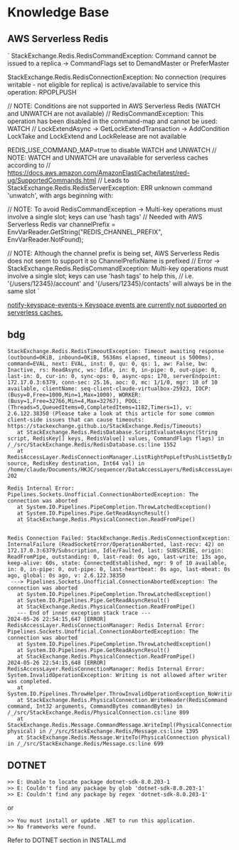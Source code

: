 
# Knowledge Base

## AWS Serverless Redis

`
StackExchange.Redis.RedisCommandException: Command cannot be issued to a replica
 -> CommandFlags set to DemandMaster or PreferMaster

StackExchange.Redis.RedisConnectionException: No connection (requires writable - not eligible for replica) is active/available to service this operation: RPOPLPUSH

// NOTE: Conditions are not supported in AWS Serverless Redis (WATCH and UNWATCH are not available)
// RedisCommandException: This operation has been disabled in the command-map and cannot be used: WATCH
// LockExtendAsync -> GetLockExtendTransaction -> AddCondition
LockTake and LockExtend and LockRelease are not available

REDIS_USE_COMMAND_MAP=true to disable WATCH and UNWATCH
// NOTE: WATCH and UNWATCH are unavailable for serverless caches according to
// https://docs.aws.amazon.com/AmazonElastiCache/latest/red-ug/SupportedCommands.html
// Leads to StackExchange.Redis.RedisServerException: ERR unknown command 'unwatch', with args beginning with:

// NOTE: To avoid RedisCommandException -> Multi-key operations must involve a single slot; keys can use 'hash tags'
// Needed with AWS Serverless Redis
var channelPrefix = EnvVarReader.GetString("REDIS_CHANNEL_PREFIX", EnvVarReader.NotFound);
          
// NOTE: Although the channel prefix is being set, AWS Serverless Redis does not seem to support it so ChannelPrefixName is prefixed
// Error -> StackExchange.Redis.RedisCommandException: Multi-key operations must involve a single slot; keys can use 'hash tags' to help this,
// i.e. '{/users/12345}/account' and '{/users/12345}/contacts' will always be in the same slot
`

[notify-keyspace-events-> Keyspace events are currently not supported on serverless caches.](https://docs.aws.amazon.com/AmazonElastiCache/latest/red-ug/RedisConfiguration.html)


## bdg

```
StackExchange.Redis.RedisTimeoutException: Timeout awaiting response (outbound=0KiB, inbound=0KiB, 5636ms elapsed, timeout is 5000ms), command=EVAL, next: EVAL, inst: 0, qu: 0, qs: 1, aw: False, bw: Inactive, rs: ReadAsync, ws: Idle, in: 0, in-pipe: 0, out-pipe: 0, last-in: 0, cur-in: 0, sync-ops: 0, async-ops: 170, serverEndpoint: 172.17.0.3:6379, conn-sec: 25.16, aoc: 0, mc: 1/1/0, mgr: 10 of 10 available, clientName: seq-client-claude-virtualbox-25923, IOCP: (Busy=0,Free=1000,Min=1,Max=1000), WORKER: (Busy=1,Free=32766,Min=4,Max=32767), POOL: (Threads=5,QueuedItems=0,CompletedItems=1182,Timers=1), v: 2.6.122.38350 (Please take a look at this article for some common client-side issues that can cause timeouts: https://stackexchange.github.io/StackExchange.Redis/Timeouts)
   at StackExchange.Redis.RedisDatabase.ScriptEvaluateAsync(String script, RedisKey[] keys, RedisValue[] values, CommandFlags flags) in /_/src/StackExchange.Redis/RedisDatabase.cs:line 1552
   at RedisAccessLayer.RedisConnectionManager.ListRightPopLeftPushListSetByIndexInTransactionAsync(RedisKey source, RedisKey destination, Int64 val) in /home/claude/Documents/HKJC/sequencer/DataAccessLayers/RedisAccessLayer/Connection/RedisConnectionManager.cs:line 202

Redis Internal Error: Pipelines.Sockets.Unofficial.ConnectionAbortedException: The connection was aborted
   at System.IO.Pipelines.PipeCompletion.ThrowLatchedException()
   at System.IO.Pipelines.Pipe.GetReadAsyncResult()
   at StackExchange.Redis.PhysicalConnection.ReadFromPipe()


Redis Connection Failed: StackExchange.Redis.RedisConnectionException: InternalFailure (ReadSocketError/OperationAborted, last-recv: 42) on 172.17.0.3:6379/Subscription, Idle/Faulted, last: SUBSCRIBE, origin: ReadFromPipe, outstanding: 0, last-read: 0s ago, last-write: 13s ago, keep-alive: 60s, state: ConnectedEstablished, mgr: 9 of 10 available, in: 0, in-pipe: 0, out-pipe: 0, last-heartbeat: 0s ago, last-mbeat: 0s ago, global: 0s ago, v: 2.6.122.38350
 ---> Pipelines.Sockets.Unofficial.ConnectionAbortedException: The connection was aborted
   at System.IO.Pipelines.PipeCompletion.ThrowLatchedException()
   at System.IO.Pipelines.Pipe.GetReadAsyncResult()
   at StackExchange.Redis.PhysicalConnection.ReadFromPipe()
   --- End of inner exception stack trace ---
2024-05-26 22:54:15,647 [ERROR] RedisAccessLayer.RedisConnectionManager: Redis Internal Error: Pipelines.Sockets.Unofficial.ConnectionAbortedException: The connection was aborted
   at System.IO.Pipelines.PipeCompletion.ThrowLatchedException()
   at System.IO.Pipelines.Pipe.GetReadAsyncResult()
   at StackExchange.Redis.PhysicalConnection.ReadFromPipe()
2024-05-26 22:54:15,648 [ERROR] RedisAccessLayer.RedisConnectionManager: Redis Internal Error: System.InvalidOperationException: Writing is not allowed after writer was completed.
   at System.IO.Pipelines.ThrowHelper.ThrowInvalidOperationException_NoWritingAllowed()
   at StackExchange.Redis.PhysicalConnection.WriteHeader(RedisCommand command, Int32 arguments, CommandBytes commandBytes) in /_/src/StackExchange.Redis/PhysicalConnection.cs:line 809
   at StackExchange.Redis.Message.CommandMessage.WriteImpl(PhysicalConnection physical) in /_/src/StackExchange.Redis/Message.cs:line 1395
   at StackExchange.Redis.Message.WriteTo(PhysicalConnection physical) in /_/src/StackExchange.Redis/Message.cs:line 699
```

## DOTNET

```
>> E: Unable to locate package dotnet-sdk-8.0.203-1
>> E: Couldn't find any package by glob 'dotnet-sdk-8.0.203-1'
>> E: Couldn't find any package by regex 'dotnet-sdk-8.0.203-1'
```
or
```
>> You must install or update .NET to run this application.
>> No frameworks were found.
```
Refer to DOTNET section in INSTALL.md
